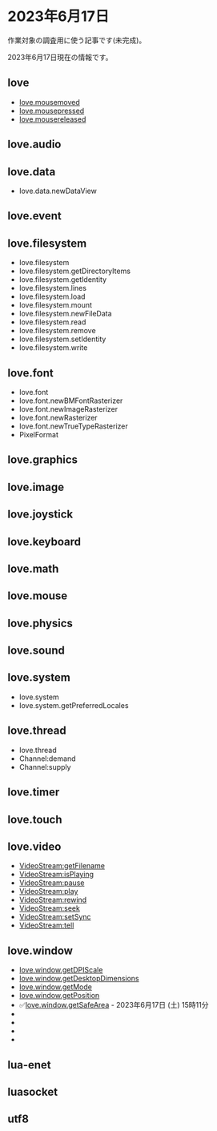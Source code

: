 # 2023年6月17日 

作業対象の調査用に使う記事です(未完成)。

2023年6月17日現在の情報です。

## love
* [love.mousemoved](https://love2d.org/wiki/love.mousemoved)
* [love.mousepressed](https://love2d.org/wiki/love.mousepressed)
* [love.mousereleased](https://love2d.org/wiki/love.mousereleased)

## love.audio

## love.data

* love.data.newDataView

## love.event

## love.filesystem

* love.filesystem
* love.filesystem.getDirectoryItems
* love.filesystem.getIdentity
* love.filesystem.lines
* love.filesystem.load
* love.filesystem.mount
* love.filesystem.newFileData
* love.filesystem.read
* love.filesystem.remove
* love.filesystem.setIdentity
* love.filesystem.write

## love.font

* love.font
* love.font.newBMFontRasterizer
* love.font.newImageRasterizer
* love.font.newRasterizer
* love.font.newTrueTypeRasterizer
* PixelFormat

## love.graphics

## love.image

## love.joystick

## love.keyboard

## love.math

## love.mouse

## love.physics

## love.sound

## love.system

* love.system
* love.system.getPreferredLocales

## love.thread

* love.thread
* Channel:demand
* Channel:supply

## love.timer

## love.touch

## love.video

* [VideoStream:getFilename](https://love2d.org/wiki/VideoStream:getFilename)
* [VideoStream:isPlaying](https://love2d.org/wiki/VideoStream:isPlaying)
* [VideoStream:pause](https://love2d.org/wiki/VideoStream:pause)
* [VideoStream:play](https://love2d.org/wiki/VideoStream:play)
* [VideoStream:rewind](https://love2d.org/wiki/VideoStream:rewind)
* [VideoStream:seek](https://love2d.org/wiki/VideoStream:seek)
* [VideoStream:setSync](https://love2d.org/wiki/VideoStream:setSync)
* [VideoStream:tell](https://love2d.org/wiki/VideoStream:tell)

## love.window

* [love.window.getDPIScale](https://love2d.org/wiki/love.window.getDPIScale)
* [love.window.getDesktopDimensions](https://love2d.org/wiki/love.window.getDesktopDimensions)
* [love.window.getMode](https://love2d.org/wiki/love.window.getMode)
* [love.window.getPosition](https://love2d.org/wiki/love.window.getPosition)
* ✅[love.window.getSafeArea](https://love2d.org/wiki/love.window.getSafeArea) - 2023年6月17日 (土) 15時11分
* []()
* []()
* []()
* []()

## lua-enet

## luasocket

## utf8
